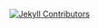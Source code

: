 [![Jekyll Contributors](https://opencollective.com/jekyll/contributors.svg?width=890&button=false)](../../graphs/contributors)